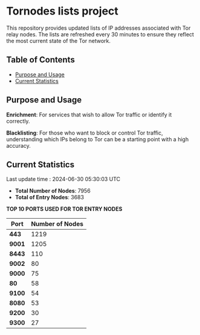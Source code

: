 # Tornodes lists project

This repository provides updated lists of IP addresses associated with Tor relay nodes. The lists are refreshed every 30 minutes to ensure they reflect the most current state of the Tor network.

## Table of Contents

- [Purpose and Usage](#purpose-and-usage)
- [Current Statistics](#current-statistics)


## Purpose and Usage

**Enrichment**: For services that wish to allow Tor traffic or identify it correctly.

**Blacklisting**: For those who want to block or control Tor traffic, understanding which IPs belong to Tor can be a starting point with a high accuracy.

## Current Statistics

Last update time : 2024-06-30 05:30:03 UTC

- **Total Number of Nodes**: 7956
- **Total of Entry Nodes**: 3683

**TOP 10 PORTS USED FOR TOR ENTRY NODES**

| **Port** | **Number of Nodes** |
|------|-----------------|
| **443**   | 1219  |
| **9001**   | 1205  |
| **8443**   | 110  |
| **9002**   | 80  |
| **9000**   | 75  |
| **80**   | 58  |
| **9100**   | 54  |
| **8080**   | 53  |
| **9200**   | 30  |
| **9300**   | 27  |

